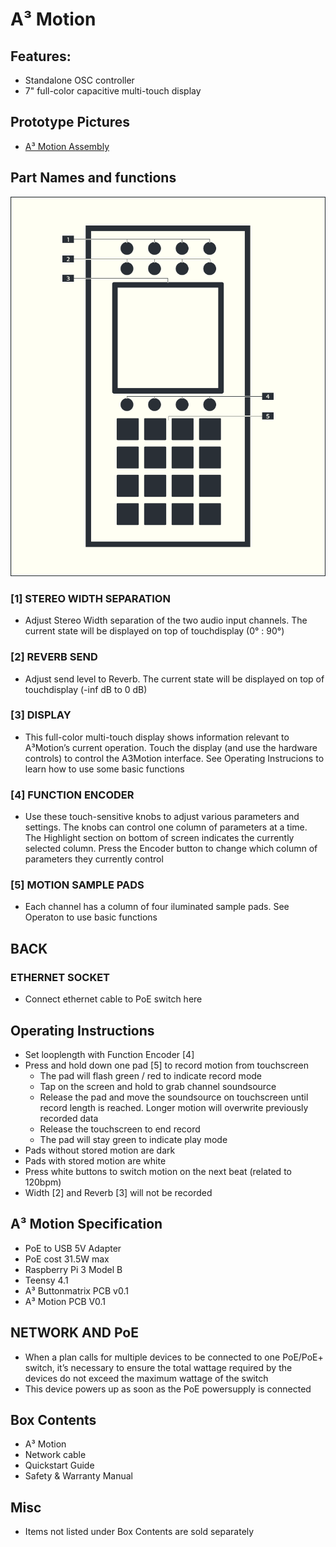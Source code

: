 # A³ Motion
## Features:
- Standalone OSC controller
- 7" full-color capacitive multi-touch display

## Prototype Pictures
- [A³ Motion Assembly](https://a3-audio.github.io/a3-doc/assembly/moc.html)
## Part Names and functions
![A³ Motion numbered](pics_user/a3-motion-icon_light_numbered.png)

### [1] STEREO WIDTH SEPARATION
- Adjust Stereo Width separation of the two audio input channels. The current state will be displayed on top of touchdisplay (0° : 90°)

### [2] REVERB SEND
- Adjust send level to Reverb. The current state will be displayed on top of touchdisplay (-inf dB to 0 dB)

### [3] DISPLAY
- This full-color multi-touch display shows information relevant to A³Motion’s current operation. Touch the display (and use the hardware controls) to control the A3Motion interface. See Operating Instrucions to learn how to use some basic functions

### [4] FUNCTION ENCODER
- Use these touch-sensitive knobs to adjust various parameters and settings. The knobs can control one column of parameters at a time. The Highlight section on bottom of screen indicates the currently selected column. Press the Encoder button to change which column of parameters they currently control

### [5] MOTION SAMPLE PADS
- Each channel has a column of four iluminated sample pads. See Operaton to use basic functions

## BACK
### ETHERNET SOCKET
- Connect ethernet cable to PoE switch here

## Operating Instructions
- Set looplength with Function Encoder [4]
- Press and hold down one pad [5] to record motion from touchscreen 
	- The pad will flash green / red to indicate record mode
	- Tap on the screen and hold to grab channel soundsource
	- Release the pad and move the soundsource on touchscreen until record length is reached. Longer motion will overwrite previously recorded data
	- Release the touchscreen to end record
	- The pad will stay green to indicate play mode
- Pads without stored motion are dark
- Pads with stored motion are white
- Press white buttons to switch motion on the next beat (related to 120bpm)
- Width [2] and Reverb [3] will not be recorded

## A³ Motion Specification
- PoE to USB 5V Adapter
- PoE cost 31.5W max
- Raspberry Pi 3 Model B
- Teensy 4.1
- A³ Buttonmatrix PCB v0.1
- A³ Motion PCB V0.1

## NETWORK AND PoE
- When a plan calls for multiple devices to be connected to one PoE/PoE+ switch, it’s necessary to ensure the total wattage required by the devices do not exceed the maximum wattage of the switch
- This device powers up as soon as the PoE powersupply is connected

## Box Contents
- A³ Motion
- Network cable
- Quickstart Guide
- Safety & Warranty Manual

## Misc
- Items not listed under Box Contents are sold separately
